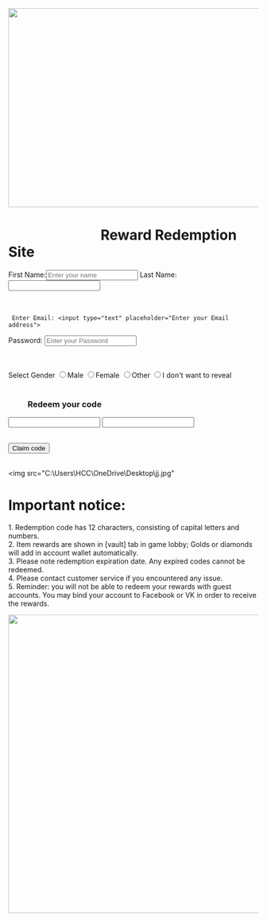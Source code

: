
<!doctype html>
<html> 
<head> <title> Free Fire Official </title> 
<link rel="stylesheet" href="s1.css">
 </head> 

<body> 

<img src="C:\Users\HCC\OneDrive\Desktop\haha.png" height="400" width="1340">

<h1>  &nbsp;  &nbsp;  &nbsp;   &nbsp;  &nbsp;  &nbsp;  &nbsp;  &nbsp;  &nbsp;  &nbsp;  &nbsp;  &nbsp;  &nbsp;  &nbsp; Reward Redemption Site</h1>
<form>
First Name:<input type="text" placeholder="Enter your name">
Last Name: <input type="text"> <br><br><br>

     Enter Email: <input type="text" placeholder="Enter your Email address">
Password: <input type="password" placeholder="Enter your Password"> <br><br><br>

Select Gender <input type="radio" name="gender">Male
<input type="radio" name="gender">Female
<input type="radio" name="gender">Other
<input type="radio" name="gender">I don't want to reveal<br> <br>


  <h3>  &nbsp;  &nbsp;  &nbsp;  &nbsp;  &nbsp; Redeem your code </h3> 
<input type="text"> <input type="text"> <br> <br>

<button type="submit" value="submit">Claim code </button> <br> <br>
<p>


<img src="C:\Users\HCC\OneDrive\Desktop\jj.jpg"<br>

 <h1>Important notice:</h1>
1. Redemption code has 12 characters, consisting of capital letters and numbers.<br>
2. Item rewards are shown in [vault] tab in game lobby; Golds or diamonds will add in account wallet automatically.<br>
3. Please note redemption expiration date. Any expired codes cannot be redeemed.<br>
4. Please contact customer service if you encountered any issue.<br>
5. Reminder: you will not be able to redeem your rewards with guest accounts. You may bind your account to Facebook or VK in order to receive the rewards.</p>
 
<img src="C:\Users\HCC\OneDrive\Desktop\lol.jpg" height="600" width="1340">
 </form>
</body>  











</html>
